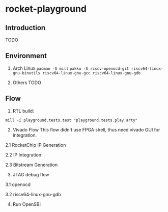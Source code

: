 # rocket-playground

## Introduction
TODO

## Environment
1. Arch Linux
`pacman -S mill`
`pakku -S riscv-openocd-git riscv64-linux-gnu-binutils riscv64-linux-gnu-gcc riscv64-linux-gnu-gdb`

2. Others
TODO

## Flow
1. RTL build:
```
mill -i playground.tests.test "playground.tests.play.arty"
```

2. Vivado Flow
This flow didn't use FPGA shell, thus need vivado GUI for integration.

2.1 RocketChip IP Generation

2.2 IP Integration

2.3 Bitstream Generation

3. JTAG debug flow

3.1 openocd

3.2 riscv64-linux-gnu-gdb

4. Run OpenSBI 